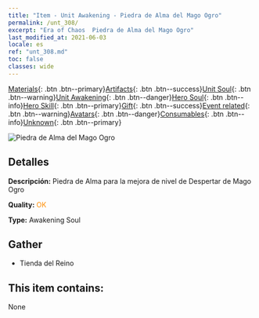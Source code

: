```yaml
---
title: "Item - Unit Awakening - Piedra de Alma del Mago Ogro"
permalink: /unt_308/
excerpt: "Era of Chaos  Piedra de Alma del Mago Ogro"
last_modified_at: 2021-06-03
locale: es
ref: "unt_308.md"
toc: false
classes: wide
---
```

 [Materials](/ItemsES/){: .btn .btn--primary}[Artifacts](/ItemsES/Artifacts/){: .btn .btn--success}[Unit Soul](/ItemsES/UnitSoul/){: .btn .btn--warning}[Unit Awakening](/ItemsES/UnitAwakening/){: .btn .btn--danger}[Hero Soul](/ItemsES/HeroSoul/){: .btn .btn--info}[Hero Skill](/ItemsES/HeroSkill/){: .btn .btn--primary}[Gift](/ItemsES/Gift/){: .btn .btn--success}[Event related](/ItemsES/Events/){: .btn .btn--warning}[Avatars](/ItemsES/Avatars/){: .btn .btn--danger}[Consumables](/ItemsES/Consumables/){: .btn .btn--info}[Unknown](/ItemsES/Unknown/){: .btn .btn--primary}

 ![Piedra de Alma del Mago Ogro](/images/u/tia_shirenmo.jpg)

## Detalles
 **Descripción:** Piedra de Alma para la mejora de nivel de Despertar de Mago Ogro

 **Quality:** <span style="color: #FF8C00">OK</span>

 **Type:** Awakening Soul

## Gather

*    Tienda del Reino 

## This item contains:

  None

